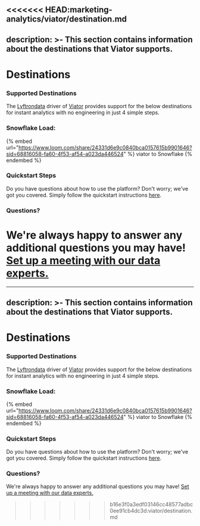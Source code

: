 <<<<<<< HEAD:marketing-analytics/viator/destination.md
---
description: >-
    This section contains information about the destinations that Viator
    supports.
---

# Destinations

### Supported Destinations

The [Lyftrondata](https://www.lyftrondata.com/) driver of [Viator](None) provides support for the below destinations for instant analytics with no engineering in just 4 simple steps.

### Snowflake Load:

{% embed url="https://www.loom.com/share/24331d6e9c0840bca0157615b9901646?sid=68816058-fa60-4f53-af54-a023da446524" %}
viator to Snowflake
{% endembed %}

### Quickstart Steps

Do you have questions about how to use the platform? Don't worry; we've got you covered. Simply follow the quickstart instructions [here](../../../quickstart-steps.md).

### Questions? <a href="#questions" id="questions"></a>

We're always happy to answer any additional questions you may have! [Set up a meeting with our data experts.](https://www.lyftrondata.com/book-a-meeting/)
=======
---
description: >-
    This section contains information about the destinations that Viator
    supports.
---

# Destinations

### Supported Destinations

The [Lyftrondata](https://www.lyftrondata.com/) driver of [Viator](None) provides support for the below destinations for instant analytics with no engineering in just 4 simple steps.

### Snowflake Load:

{% embed url="https://www.loom.com/share/24331d6e9c0840bca0157615b9901646?sid=68816058-fa60-4f53-af54-a023da446524" %}
viator to Snowflake
{% endembed %}

### Quickstart Steps

Do you have questions about how to use the platform? Don't worry; we've got you covered. Simply follow the quickstart instructions [here](../../../quickstart-steps.md).

### Questions? <a href="#questions" id="questions"></a>

We're always happy to answer any additional questions you may have! [Set up a meeting with our data experts.](https://www.lyftrondata.com/book-a-meeting/)
>>>>>>> b16e3f0a3edf03146cc48577adbc0ee91cb4dc3d:viator/destination.md
